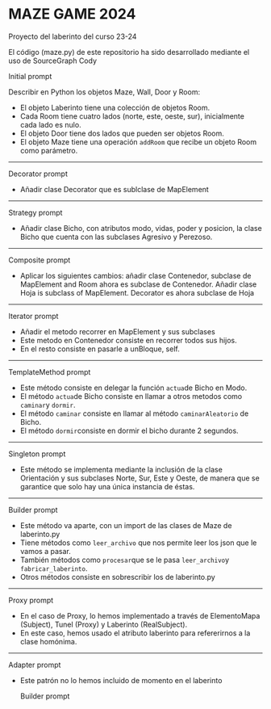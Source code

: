 <body>
    <h1><strong>MAZE GAME 2024</strong></h1>
    <p>Proyecto del laberinto del curso 23-24</p>

El código (maze.py) de este repositorio ha sido desarrollado mediante el uso de SourceGraph Cody

Initial prompt

Describir en Python los objetos Maze, Wall, Door y Room:

- El objeto Laberinto tiene una colección de objetos Room.
- Cada Room tiene cuatro lados (norte, este, oeste, sur), inicialmente cada lado es nulo.
- El objeto Door tiene dos lados que pueden ser objetos Room.
- El objeto Maze tiene una operación `addRoom` que recibe un objeto Room como parámetro.

---

Decorator prompt

- Añadir clase Decorator que es sublclase de MapElement

---

Strategy prompt

- Añadir clase Bicho, con atributos modo, vidas, poder y posicion, la clase Bicho que cuenta con las subclases Agresivo y Perezoso.
---

Composite prompt

- Aplicar los siguientes cambios: añadir clase Contenedor, subclase de MapElement and Room ahora es subclase de Contenedor. 
Añadir clase Hoja is subclass of MapElement.
Decorator es ahora subclase de Hoja
---

Iterator prompt

- Añadir el metodo recorrer en MapElement y sus subclases 
- Este metodo en Contenedor consiste en recorrer todos sus hijos.
- En el resto consiste en pasarle a unBloque, self.

---

TemplateMethod prompt

- Este método consiste en delegar la función `actua`de Bicho en Modo.
- El método `actua`de Bicho consiste en llamar a otros metodos como `caminar`y `dormir`.
- El método `caminar` consiste en llamar al método `caminarAleatorio` de Bicho.
- El método `dormir`consiste en dormir el bicho durante 2 segundos.
---

Singleton prompt

- Este método se implementa mediante la inclusión de la clase Orientación y sus subclases Norte, Sur, Este y Oeste, de manera que se garantice que solo hay una única instancia de éstas.
---

Builder prompt

- Este método va aparte, con un import de las clases de Maze de laberinto.py
- Tiene métodos como `leer_archivo` que nos permite leer los json que le vamos a pasar.
- También métodos como `procesar`que se le pasa `leer_archivo`y `fabricar_laberinto`.
- Otros métodos consiste en sobrescribir los de laberinto.py

---
Proxy prompt 
- En el caso de Proxy, lo hemos implementado a través de ElementoMapa (Subject), Tunel (Proxy) y Laberinto (RealSubject). 
- En este caso, hemos usado el atributo laberinto para refererirnos a la clase homónima.

---

Adapter prompt
- Este patrón no lo hemos incluido de momento en el laberinto
    <div>
        <p>Builder prompt</p>
    </div>
</body>
</html>

